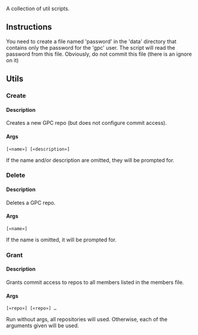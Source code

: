 A collection of util scripts.

## Instructions

You need to create a file named 'password' in the 'data' directory that contains only the password for the 'gpc' user. The script will read the password from this file. Obviously, do not commit this file (there is an ignore on it)

## Utils

### Create

#### Description

Creates a new GPC repo (but does not configure commit access).

#### Args

    [«name»] [«description»]

If the name and/or description are omitted, they will be prompted for.

### Delete

#### Description

Deletes a GPC repo.

#### Args

    [«name»]

If the name is omitted, it will be prompted for.

### Grant

#### Description

Grants commit access to repos to all members listed in the members file.

#### Args

    [«repo»] [«repo»] …

Run without args, all repositories will used. Otherwise, each of the arguments given will be used.